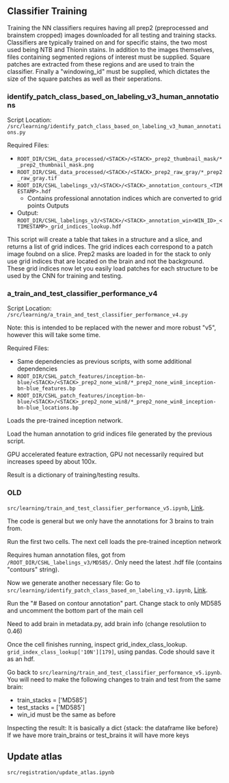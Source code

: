 ## Classifier Training

Training the NN classifiers requires having all prep2 (preprocessed and brainstem cropped) images downloaded for all testing and training stacks. Classifiers are typically trained on and for specific stains, the two most used being NTB and Thionin stains. In addition to the images themselves, files containing segmented regions of interest must be supplied. Square patches are extracted from these regions and are used to train the classifier. Finally a "windowing_id" must be supplied, which dictates the size of the square patches as well as their seperations.

### identify_patch_class_based_on_labeling_v3_human_annotations
Script Location: `/src/learning/identify_patch_class_based_on_labeling_v3_human_annotations.py`

Required Files:
- `ROOT_DIR/CSHL_data_processed/<STACK>/<STACK>_prep2_thumbnail_mask/*_prep2_thumbnail_mask.png`
- `ROOT_DIR/CSHL_data_processed/<STACK>/<STACK>_prep2_raw_gray/*_prep2_raw_gray.tif`
- `ROOT_DIR/CSHL_labelings_v3/<STACK>/<STACK>_annotation_contours_<TIMESTAMP>.hdf`
  - Contains professional annotation indices which are converted to grid points
Outputs
- Output: `ROOT_DIR/CSHL_labelings_v3/<STACK>/<STACK>_annotation_win<WIN_ID>_<TIMESTAMP>_grid_indices_lookup.hdf`

This script will create a table that takes in a structure and a slice, and returns a list of grid indices. The grid indices each correspond to a patch image foubnd on a slice. Prep2 masks are loaded in for the stack to only use grid indices that are located on the brain and not the background. These grid indices now let you easily load patches for each structure to be used by the CNN for training and testing.

### a_train_and_test_classifier_performance_v4
Script Location: `/src/learning/a_train_and_test_classifier_performance_v4.py`

Note: this is intended to be replaced with the newer and more robust "v5", however this will take some time.

Required Files:
- Same dependencies as previous scripts, with some additional dependencies
- `ROOT_DIR/CSHL_patch_features/inception-bn-blue/<STACK>/<STACK>_prep2_none_win8/*_prep2_none_win8_inception-bn-blue_features.bp`
- `ROOT_DIR/CSHL_patch_features/inception-bn-blue/<STACK>/<STACK>_prep2_none_win8/*_prep2_none_win8_inception-bn-blue_locations.bp`

Loads the pre-trained inception network.

Load the human annotation to grid indices file generated by the previous script.
 
GPU accelerated feature extraction, GPU not necessarily required but increases speed by about 100x.

Result is a dictionary of training/testing results.

### OLD

`src/learning/train_and_test_classifier_performance_v5.ipynb`, [Link](http://132.239.73.85:8888/notebooks/src/learning/train_and_test_classifier_performance_v5.ipynb).

The code is general but we only have the annotations for 3 brains to train from.

Run the first two cells. The next cell loads the pre-trained inception network

Requires human annotation files, got from `/ROOT_DIR/CSHL_labelings_v3/MD585/`. Only need the latest .hdf file (contains "contours" string).

Now we generate another necessary file:
Go to `src/learning/identify_patch_class_based_on_labeling_v3.ipynb`, [Link](http://132.239.73.85:8888/notebooks/src/learning/identify_patch_class_based_on_labeling_v3.ipynb).

Run the "# Based on contour annotation" part. Change stack to only MD585 and uncomment the bottom part of the main cell

Need to add brain in metadata.py, add brain info (change resolutiion to 0.46)

Once the cell finishes running, inspect grid_index_class_lookup. `grid_index_class_lookup['10N'][179]`, using pandas. Code should save it as an hdf.

Go back to `src/learning/train_and_test_classifier_performance_v5.ipynb`. You will need to make the following changes to train and test from the same brain:
- train_stacks = ['MD585']
- test_stacks  = ['MD585']
- win_id must be the same as before

Inspecting the result:
It is basically a dict {stack: the dataframe like before}
If we have more train_brains or test_brains it will have more keys


## Update atlas

`src/registration/update_atlas.ipynb`
